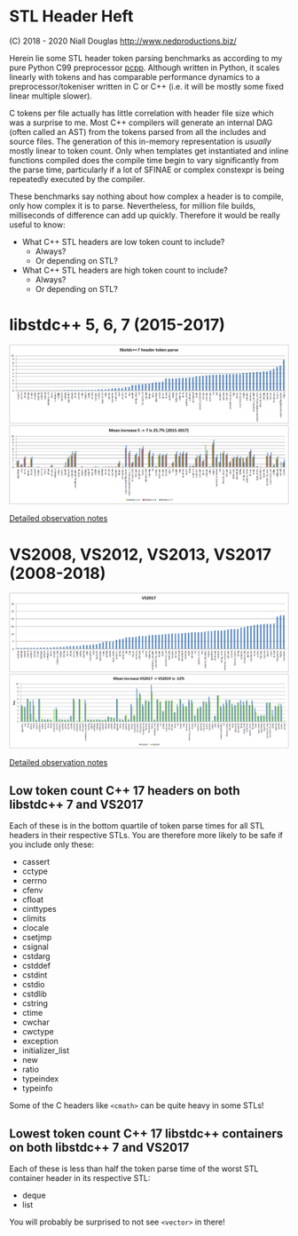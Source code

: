 # STL Header Heft

(C) 2018 - 2020 Niall Douglas http://www.nedproductions.biz/

Herein lie some STL header token parsing benchmarks as according to my pure
Python C99 preprocessor [pcpp](https://github.com/ned14/pcpp). Although
written in Python, it scales linearly with tokens and has comparable
performance dynamics to a preprocessor/tokeniser written in C or C++
(i.e. it will be mostly some fixed linear multiple slower).

C tokens per file actually has little correlation with header file size which
was a surprise to me. Most C++ compilers will generate an internal DAG
(often called an AST) from the tokens parsed from all the includes and
source files. The generation of this in-memory representation is *usually*
mostly linear to token count. Only when templates get instantiated and
inline functions compiled does the compile time begin to vary significantly
from the parse time, particularly if a lot of SFINAE or complex constexpr is being
repeatedly executed by the compiler.

These benchmarks say nothing about how complex a header is to compile,
only how complex it is to parse. Nevertheless, for million file builds,
milliseconds of difference can add up quickly. Therefore it would be
really useful to know:

- What C++ STL headers are low token count to include?
    - Always?
    - Or depending on STL?
- What C++ STL headers are high token count to include?
    - Always?
    - Or depending on STL?

# libstdc++ 5, 6, 7 (2015-2017)
<center>
<img src="https://raw.githubusercontent.com/ned14/stl-header-heft/master/graphs/libstdc++-7.png"/>
<img src="https://raw.githubusercontent.com/ned14/stl-header-heft/master/graphs/libstdc++-history.png"/>
</center>

[Detailed observation notes](Readme.libstdc++.md)

# VS2008, VS2012, VS2013, VS2017 (2008-2018)
<center>
<img src="https://raw.githubusercontent.com/ned14/stl-header-heft/master/graphs/msvs-2017.png"/>
<img src="https://raw.githubusercontent.com/ned14/stl-header-heft/master/graphs/msvs-history.png"/>
</center>

[Detailed observation notes](Readme.msvs.md)

## Low token count C++ 17 headers on both libstdc++ 7 and VS2017

Each of these is in the bottom quartile of token parse times for all STL headers
in their respective STLs. You are therefore more likely to be safe if you include
only these:

- cassert
- cctype
- cerrno
- cfenv
- cfloat
- cinttypes
- climits
- clocale
- csetjmp
- csignal
- cstdarg
- cstddef
- cstdint
- cstdio
- cstdlib
- cstring
- ctime
- cwchar
- cwctype
- exception
- initializer_list
- new
- ratio
- typeindex
- typeinfo

Some of the C headers like `<cmath>` can be quite heavy in some STLs!

## Lowest token count C++ 17 libstdc++ containers on both libstdc++ 7 and VS2017

Each of these is less than half the token parse time of the worst STL container header
in its respective STL:

- deque
- list

You will probably be surprised to not see `<vector>` in there!
